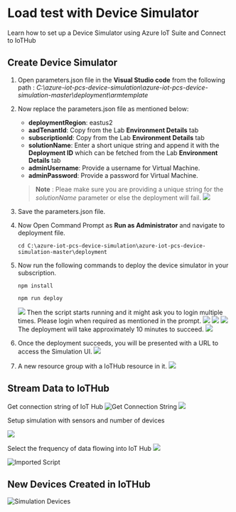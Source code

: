 # Load test with Device Simulator

Learn how to set up a Device Simulator using Azure IoT Suite and Connect to IoTHub

## Create Device Simulator

1. Open parameters.json file in the **Visual Studio code** from the following path : *C:\azure-iot-pcs-device-simulation\azure-iot-pcs-device-simulation-master\deployment\armtemplate*

2. Now replace the parameters.json file as mentioned below:
      
   * **deploymentRegion**: eastus2
   * **aadTenantId**: Copy from the Lab **Environment Details** tab
   * **subscriptionId**: Copy from the Lab **Environment Details** tab
   * **solutionName**: Enter a short unique string and append it with the **Deployment ID** which can be fetched from the Lab **Environment Details** tab
   * **adminUsername**: Provide a username for Virtual Machine.
   * **adminPassword**: Provide a password for Virtual Machine.
  
   > **Note** : Pleae make sure you are providing a unique string for the *solutionName* parameter or else the deployment will fail.
      ![](images/mod-8.png)

3. Save the parameters.json file.

4. Now Open Command Prompt as **Run as Administrator** and navigate to deployment file.

   ```
   cd C:\azure-iot-pcs-device-simulation\azure-iot-pcs-device-simulation-master\deployment

   ```
5. Now run the following commands to deploy the device simulator in your subscription.

   ```
   npm install
   ```

   ```
   npm run deploy
   ```
      ![](images/module-8-1.png)
Then the script starts running and it might ask you to login multiple times. Please login when required as mentioned in the prompt. 
      ![](images/module-8-3.png)
      ![](images/module-8-4.png)
      ![](images/module-8-5.png)
The deployment will take approximately 10 minutes to succeed.
      ![](images/module-8-6.png)

6. Once the deployment succeeds, you will be presented with a URL to access the Simulation UI.
      ![](images/module-8-7.png)

7. A new resource group with a IoTHub resource in it. 
      ![](images/module-8-8.png)



## Stream Data to IoTHub

Get connection string of IoT Hub
      ![Get Connection String](images/06_get_connection_string.png)
      ![](images/module-8-10.png)

Setup simulation with sensors and number of devices

![](images/module-8-9.png)

Select the frequency of data flowing into IoT Hub 
      ![](images/module-8-11.png)

![Imported Script](images/08_start_simulation.png "Start Simulation")

## New Devices Created in IoTHub

![Simulation Devices](images/09_simulated_devices.png)
